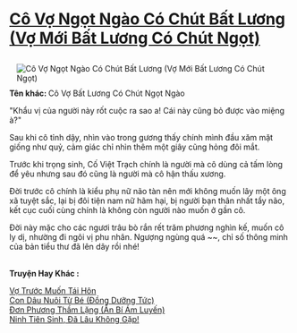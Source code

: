 <a href="https://utruyen.com/truyen/co-vo-ngot-ngao-co-chut-bat-luong-vo-moi-bat-luong-co-chut-ngot/17473/" title="Cô Vợ Ngọt Ngào Có Chút Bất Lương (Vợ Mới Bất Lương Có Chút Ngọt)"><h1>Cô Vợ Ngọt Ngào Có Chút Bất Lương (Vợ Mới Bất Lương Có Chút Ngọt)</h1></a><div style="display:table"><img align="right" style="float: left; padding: 10px;" src="https://utruyen.com/images/story/200x260/co-vo-ngot-ngao-co-chut-bat-luong-vo-moi-bat-luong-co-chut-ngot.jpg" alt="Cô Vợ Ngọt Ngào Có Chút Bất Lương (Vợ Mới Bất Lương Có Chút Ngọt)"><b>Tên khác: </b>Cô Vợ Bất Lương Có Chút Ngọt Ngào<p></p>"Khẩu vị của người này rốt cuộc ra sao a! Cái này cũng bỏ được vào miệng à?"<p></p>Sau khi cô tỉnh dậy, nhìn vào trong gương thấy chính mình đầu xăm mặt giống như quỷ, cảm giác chỉ nhìn thêm một giây cũng hỏng đôi mắt.<p></p>Trước khi trọng sinh, Cố Việt Trạch chính là người mà cô dùng cả tấm lòng để yêu nhưng sau đó cũng là người mà cô hận thấu xương.<p></p>Đời trước cô chính là kiểu phụ nữ não tàn nên mới không muốn lây một ông xã tuyệt sắc, lại bị đôi tiện nam nữ hãm hại, bị người bạn thân nhất tẩy não, kết cục cuối cùng chính là không còn người nào muốn ở gần cô.<p></p>Đời này mặc cho các ngươi trâu bò rắn rết trăm phương nghìn kế, muốn cô ly dị, nhường đi ngôi vị phu nhân. Ngượng ngùng quá ~~, chỉ số thông minh của bản tiểu thư đã lên dây rồi nhé!</div><p><br><b>Truyện Hay Khác :</b></p><a href="https://utruyen.com/truyen/vo-truoc-muon-tai-hon/17421/" alt="Vợ Trước Muốn Tái Hôn">Vợ Trước Muốn Tái Hôn</a><br/><a href="https://github.com/quanluxury/ngontinhhot/tree/master/truyenhay/19544/" alt="Con Dâu Nuôi Từ Bé (Đồng Dưỡng Tức)">Con Dâu Nuôi Từ Bé (Đồng Dưỡng Tức)</a><br/><a href="https://github.com/quanluxury/ngontinhhot/tree/master/truyenhay/19511/" alt="Đơn Phương Thầm Lặng (Ẩn Bí Ám Luyến)">Đơn Phương Thầm Lặng (Ẩn Bí Ám Luyến)</a><br/><a href="https://github.com/quanluxury/ngontinhhot/tree/master/truyenhay/18339/" alt="Ninh Tiên Sinh, Đã Lâu Không Gặp!">Ninh Tiên Sinh, Đã Lâu Không Gặp!</a><br/>